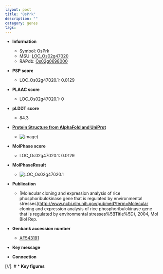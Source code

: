 ```yaml
---
layout: post
title: "OsPrk"
description: ""
category: genes
tags: 
---
```


* **Information**  
    + Symbol: OsPrk  
    + MSU: [LOC_Os02g47020](http://rice.plantbiology.msu.edu/cgi-bin/ORF_infopage.cgi?orf=LOC_Os02g47020)  
    + RAPdb: [Os02g0698000](http://rapdb.dna.affrc.go.jp/viewer/gbrowse_details/irgsp1?name=Os02g0698000)  

* **PSP score**  
    + LOC_Os02g47020.1: 0.0129 

* **PLAAC score**  
    + LOC_Os02g47020.1: 0 

* **pLDDT score**
    + 84.3

* **[Protein Structure from AlphaFold and UniProt](https://www.uniprot.org/uniprotkb/Q6Z8F4/entry#structure)**
    + ![image](https://ricepsp.github.io/images/Q6/AF-Q6Z8F4-F1.png))

* **MolPhase score**
    + LOC_Os02g47020.1: 0.0129

* **MolPhaseResult**
    + ![LOC_Os02g47020.1](https://ricepsp.github.io/pictures/LOC_Os02g/LOC_Os02g47020.1.png)

* **Publication**  
    + [Molecular cloning and expression analysis of rice phosphoribulokinase gene that is regulated by environmental stresses](http://www.ncbi.nlm.nih.gov/pubmed?term=Molecular cloning and expression analysis of rice phosphoribulokinase gene that is regulated by environmental stresses%5BTitle%5D), 2004, Mol Biol Rep.

* **Genbank accession number**  
    + [AF543191](http://www.ncbi.nlm.nih.gov/nuccore/AF543191)

* **Key message**  

* **Connection**  

[//]: # * **Key figures**  


